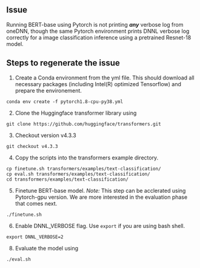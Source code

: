 ## Issue
Running BERT-base using Pytorch is not printing ***any*** verbose log from oneDNN, though the same Pytorch environment prints DNNL verbose log correctly for a image classification inference using a pretrained Resnet-18 model.

## Steps to regenerate the issue
1. Create a Conda environment from the yml file. This should download all necessary packages (including Intel(R) optimized Tensorflow) and prepare the environement.
```
conda env create -f pytorch1.8-cpu-py38.yml
```
2. Clone the Huggingface transformer library using
```
git clone https://github.com/huggingface/transformers.git
```
3. Checkout version v4.3.3
```
git checkout v4.3.3
```
4. Copy the scripts into the transformers example directory.
```
cp finetune.sh transformers/examples/text-classification/
cp eval.sh transformers/examples/text-classification/
cd transformers/examples/text-classification/
```
5. Finetune BERT-base model. *Note:* This step can be acclerated using Pytorch-gpu version. We are more interested in the evaluation phase that comes next.  
```
./finetune.sh
```
6. Enable DNNL_VERBOSE flag. Use `export` if you are using bash shell.
```
export DNNL_VERBOSE=2
```
8. Evaluate the model using
```
./eval.sh
```
